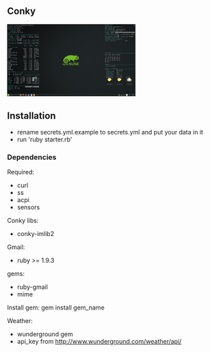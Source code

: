 ## Conky
<img src='1366x768.png' width='300px'>

## Installation
- rename secrets.yml.example to secrets.yml and put your data in it  
- run 'ruby starter.rb'

### Dependencies
Required:  
  - curl
  - ss
  - acpi
  - sensors

Conky libs:  
  - conky-imlib2

Gmail:  
  - ruby >= 1.9.3

  gems:  
  - ruby-gmail
  - mime

Install gem: gem install gem_name  

Weather:  
  - wunderground gem
  - api_key from http://www.wunderground.com/weather/api/
